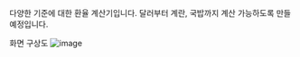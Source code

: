 다양한 기준에 대한 환율 계산기입니다.
달러부터 계란, 국밥까지 계산 가능하도록 만들 예정입니다.

화면 구상도
![image](https://user-images.githubusercontent.com/60059706/108533881-da14b200-731c-11eb-96cc-2397a84d4b4c.png)
